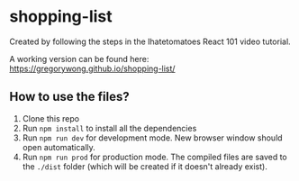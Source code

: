 # shopping-list
Created by following the steps in the Ihatetomatoes React 101 video tutorial.

A working version can be found here: https://gregorywong.github.io/shopping-list/

## How to use the files?

1. Clone this repo
2. Run `npm install` to install all the dependencies
3. Run `npm run dev` for development mode. New browser window should open automatically.
4. Run `npm run prod` for production mode. The compiled files are saved to the `./dist` folder (which will be created if it doesn't already exist).
